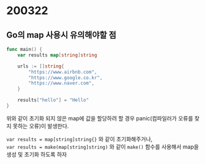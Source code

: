 # 200322

## Go의 map 사용시 유의해야할 점

```go
func main() {
    var results map[string]string

    urls := []string{
        "https://www.airbnb.com",
        "https://www.google.co.kr",
        "https://www.naver.com",
    }

    results["hello"] = "Hello"
}
```

위와 같이 초기화 되지 않은 map에 값을 할당하려 할 경우 panic(컴파일러가 오류를 찾지 못하는 오류)이 발생한다.

`var results = map[string]string{}` 와 같이 초기화해주거나,<br/>
`var results = make(map[string]string)` 와 같이 `make()` 함수를 사용해서 map을 생성 및 초기화 하도록 하자